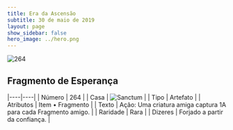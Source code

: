 ```yaml
---
title: Era da Ascensão
subtitle: 30 de maio de 2019
layout: page
show_sidebar: false
hero_image: ../hero.png
---
```


![264](https://cdn.keyforgegame.com/media/card_front/pt/435_264_8XC6572H563W_pt.png)

## Fragmento de Esperança

|----|----|
| Número | 264 |
| Casa | ![Sanctum](https://archonarcana.com/images/thumb/c/c7/Sanctum.png/22px-Sanctum.png "Santuário") |
| Tipo | Artefato |
| Atributos | Item • Fragmento |
| Texto | Ação: Uma criatura amiga captura 1A para cada Fragmento amigo. |
| Raridade | Rara |
| Dizeres | Forjado a partir da confiança. |
